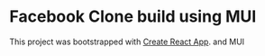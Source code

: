 # Facebook Clone build using MUI

This project was bootstrapped with [Create React App](https://github.com/facebook/create-react-app). and MUI


